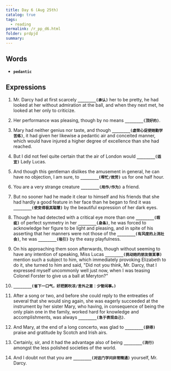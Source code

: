 ```yaml
---
title: Day 6 (Aug 25th)
catalog: true
tags: 
  - reading
permalink: /r_pp_d6.html
folder: prdpjd
summary: 
---
```


## Words

-   <b data-toggle="tooltip" data-original-title="{{site.data.glossary.pedantic}}">`pedantic`</b>



## Expressions

1.  Mr. Darcy had at first scarcely <b data-toggle="tooltip" data-original-title="{{site.data.answers.d06_a}}">`________(承认)`</b> her to be pretty, he had looked at her without admiration at the ball, and when they next met, he looked at her only to criticize.

2.  Her performance was pleasing, though by no means <b data-toggle="tooltip" data-original-title="{{site.data.answers.d06_b}}">`________(顶好的)`</b>.

3.  Mary had neither genius nor taste, and though <b data-toggle="tooltip" data-original-title="{{site.data.answers.d06_c}}">`________(虚荣心促使她勤学苦练)`</b>, it had given her likewise a pedantic air and conceited manner, which would have injured a higher degree of excellence than she had reached.

4.  But I did not feel quite certain that the air of London would <b data-toggle="tooltip" data-original-title="{{site.data.answers.d06_d}}">`________(适宜)`</b> Lady Lucas.

5.  And though this gentleman dislikes the amusement in general, he can have no objection, I am sure, to <b data-toggle="tooltip" data-original-title="{{site.data.answers.d06_e}}">`________(帮忙/效劳)`</b> us for one half hour.

6.  You are a very strange creature <b data-toggle="tooltip" data-original-title="{{site.data.answers.d06_f}}">`________(用作/作为)`</b> a friend.

7.  But no sooner had he made it clear to himself and his friends that she had hardly a good feature in her face than he began to find it was <b data-toggle="tooltip" data-original-title="{{site.data.answers.d06_g}}">`________(使变得极其聪慧)`</b> by the beautiful expression of her dark eyes. 

8.  Though he had detected with a critical eye more than one <b data-toggle="tooltip" data-original-title="{{site.data.answers.d06_h}}">`________(瑕疵)`</b> of perfect symmetry in her <b data-toggle="tooltip" data-original-title="{{site.data.answers.d06_h2}}">`________(身条)`</b>, he was forced to acknowledge her figure to be light and pleasing, and in spite of his asserting that her manners were not those of the <b data-toggle="tooltip" data-original-title="{{site.data.answers.d06_h3}}">`________(有风度的上流社会)`</b>, he was <b data-toggle="tooltip" data-original-title="{{site.data.answers.d06_h4}}">`________(吸引)`</b> by the easy playfulness.

9.  On his approaching them soon afterwards, though without seeming to have any intention of speaking, Miss Lucas <b data-toggle="tooltip" data-original-title="{{site.data.answers.d06_i}}">`________(挑动她的朋友做某事)`</b> mention such a subject to him, which immediately provoking Elizabeth to do it, she turned to him and said, "Did not you think, Mr. Darcy, that I expressed myself uncommonly well just now, when I was teasing Colonel Forster to give us a ball at Meryton?"

10. <b data-toggle="tooltip" data-original-title="{{site.data.answers.d06_j}}">`________(省下一口气，好把粥吹凉/言外之意：少管闲事。)`</b>

11. After a song or two, and before she could reply to the entreaties of several that she would sing again, she was eagerly succeeded at the instrument by her sister Mary, who having, in consequence of being the only plain one in the family, worked hard for knowledge and accomplishments, was always <b data-toggle="tooltip" data-original-title="{{site.data.answers.d06_k}}">`________(急于表现自己)`</b>.

12. And Mary, at the end of a long concerto, was glad to <b data-toggle="tooltip" data-original-title="{{site.data.answers.d06_l}}">`________(获得)`</b> praise and gratitude by Scotch and Irish airs.

13. Certainly, sir, and it had the advantage also of being <b data-toggle="tooltip" data-original-title="{{site.data.answers.d06_m}}">`________(流行)`</b> amongst the less polished societies of the world.

14. And I doubt not that you are <b data-toggle="tooltip" data-original-title="{{site.data.answers.d06_n}}">`________(对这门学问非常精通)`</b> yourself, Mr. Darcy.
